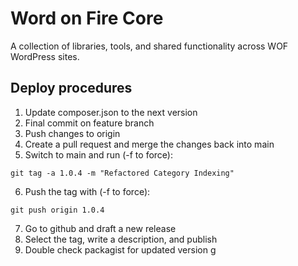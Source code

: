# Word on Fire Core
A collection of libraries, tools, and shared functionality across WOF WordPress sites.

## Deploy procedures
1. Update composer.json to the next version
2. Final commit on feature branch
3. Push changes to origin
4. Create a pull request and merge the changes back into main
5. Switch to main and run (-f to force): 
```
git tag -a 1.0.4 -m "Refactored Category Indexing"
```
6. Push the tag with (-f to force):
```
git push origin 1.0.4
```
7. Go to github and draft a new release
8. Select the tag, write a description, and publish
9. Double check packagist for updated version
g
